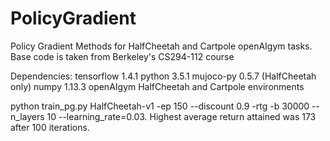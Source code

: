 # PolicyGradient

Policy Gradient Methods for HalfCheetah and Cartpole openAIgym tasks.
Base code is taken from Berkeley's CS294-112 course

Dependencies:
tensorflow 1.4.1
python 3.5.1
mujoco-py 0.5.7 (HalfCheetah only)
numpy 1.13.3
openAIgym HalfCheetah and Cartpole environments

python train_pg.py HalfCheetah-v1 -ep 150 --discount 0.9 -rtg -b 30000 --n_layers 10 --learning_rate=0.03. Highest average return attained was 173 after 100 iterations. 

